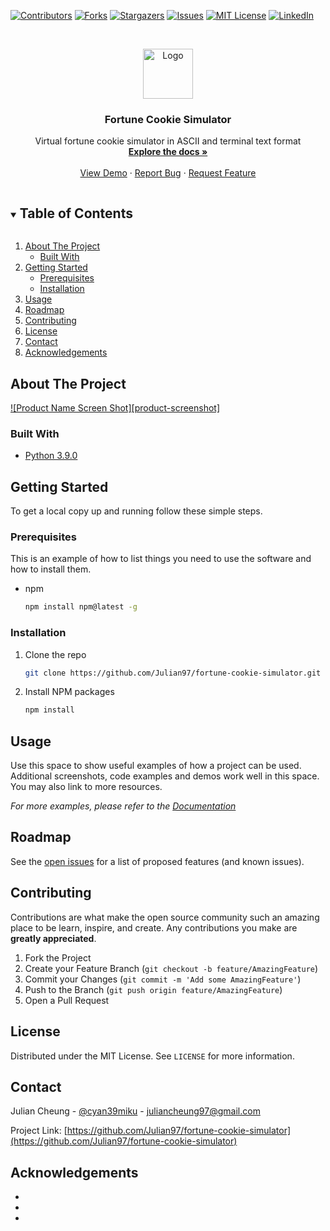 <!--
*** Thanks for checking out the Best-README-Template. If you have a suggestion
*** that would make this better, please fork the repo and create a pull request
*** or simply open an issue with the tag "enhancement".
*** Thanks again! Now go create something AMAZING! :D
***
***
***
*** To avoid retyping too much info. Do a search and replace for the following:
*** github_username, repo_name, twitter_handle, email, project_title, project_description
-->



<!-- PROJECT SHIELDS -->
<!--
*** I'm using markdown "reference style" links for readability.
*** Reference links are enclosed in brackets [ ] instead of parentheses ( ).
*** See the bottom of this document for the declaration of the reference variables
*** for contributors-url, forks-url, etc. This is an optional, concise syntax you may use.
*** https://www.markdownguide.org/basic-syntax/#reference-style-links
-->
[![Contributors][contributors-shield]][contributors-url]
[![Forks][forks-shield]][forks-url]
[![Stargazers][stars-shield]][stars-url]
[![Issues][issues-shield]][issues-url]
[![MIT License][license-shield]][license-url]
[![LinkedIn][linkedin-shield]][linkedin-url]



<!-- PROJECT LOGO -->
<br />
<p align="center">
  <a href="https://github.com/Julian97/fortune-cookie-simulator">
    <img src="images/logo.png" alt="Logo" width="80" height="80">
  </a>

  <h3 align="center">Fortune Cookie Simulator</h3>

  <p align="center">
    Virtual fortune cookie simulator in ASCII and terminal text format
    <br />
    <a href="https://github.com/Julian97/fortune-cookie-simulator"><strong>Explore the docs »</strong></a>
    <br />
    <br />
    <a href="https://github.com/Julian97/fortune-cookie-simulator">View Demo</a>
    ·
    <a href="https://github.com/Julian97/fortune-cookie-simulator/issues">Report Bug</a>
    ·
    <a href="https://github.com/Julian97/fortune-cookie-simulator/issues">Request Feature</a>
  </p>
</p>



<!-- TABLE OF CONTENTS -->
<details open="open">
  <summary><h2 style="display: inline-block">Table of Contents</h2></summary>
  <ol>
    <li>
      <a href="#about-the-project">About The Project</a>
      <ul>
        <li><a href="#built-with">Built With</a></li>
      </ul>
    </li>
    <li>
      <a href="#getting-started">Getting Started</a>
      <ul>
        <li><a href="#prerequisites">Prerequisites</a></li>
        <li><a href="#installation">Installation</a></li>
      </ul>
    </li>
    <li><a href="#usage">Usage</a></li>
    <li><a href="#roadmap">Roadmap</a></li>
    <li><a href="#contributing">Contributing</a></li>
    <li><a href="#license">License</a></li>
    <li><a href="#contact">Contact</a></li>
    <li><a href="#acknowledgements">Acknowledgements</a></li>
  </ol>
</details>



<!-- ABOUT THE PROJECT -->
## About The Project

[![Product Name Screen Shot][product-screenshot]](https://example.com)


### Built With

* [Python 3.9.0](https://www.python.org/downloads/)



<!-- GETTING STARTED -->
## Getting Started

To get a local copy up and running follow these simple steps.

### Prerequisites

This is an example of how to list things you need to use the software and how to install them.
* npm
  ```sh
  npm install npm@latest -g
  ```

### Installation

1. Clone the repo
   ```sh
   git clone https://github.com/Julian97/fortune-cookie-simulator.git
   ```
2. Install NPM packages
   ```sh
   npm install
   ```



<!-- USAGE EXAMPLES -->
## Usage

Use this space to show useful examples of how a project can be used. Additional screenshots, code examples and demos work well in this space. You may also link to more resources.

_For more examples, please refer to the [Documentation](https://example.com)_



<!-- ROADMAP -->
## Roadmap

See the [open issues](https://github.com/Julian97/fortune-cookie-simulator/issues) for a list of proposed features (and known issues).



<!-- CONTRIBUTING -->
## Contributing

Contributions are what make the open source community such an amazing place to be learn, inspire, and create. Any contributions you make are **greatly appreciated**.

1. Fork the Project
2. Create your Feature Branch (`git checkout -b feature/AmazingFeature`)
3. Commit your Changes (`git commit -m 'Add some AmazingFeature'`)
4. Push to the Branch (`git push origin feature/AmazingFeature`)
5. Open a Pull Request



<!-- LICENSE -->
## License

Distributed under the MIT License. See `LICENSE` for more information.



<!-- CONTACT -->
## Contact

Julian Cheung - [@cyan39miku](https://www.instagram.com/cyan39miku/) - juliancheung97@gmail.com

Project Link: [https://github.com/Julian97/fortune-cookie-simulator](https://github.com/Julian97/fortune-cookie-simulator)



<!-- ACKNOWLEDGEMENTS -->
## Acknowledgements

* []()
* []()
* []()





<!-- MARKDOWN LINKS & IMAGES -->
<!-- https://www.markdownguide.org/basic-syntax/#reference-style-links -->
[contributors-shield]: https://img.shields.io/github/contributors/Julian97/repo.svg?style=for-the-badge
[contributors-url]: https://github.com/Julian97/repo/graphs/contributors
[forks-shield]: https://img.shields.io/github/forks/Julian97/repo.svg?style=for-the-badge
[forks-url]: https://github.com/Julian97/repo/network/members
[stars-shield]: https://img.shields.io/github/stars/Julian97/repo.svg?style=for-the-badge
[stars-url]: https://github.com/Julian97/repo/stargazers
[issues-shield]: https://img.shields.io/github/issues/Julian97/repo.svg?style=for-the-badge
[issues-url]: https://github.com/Julian97/repo/issues
[license-shield]: https://img.shields.io/github/license/Julian97/repo.svg?style=for-the-badge
[license-url]: https://github.com/Julian97/repo/blob/master/LICENSE.txt
[linkedin-shield]: https://img.shields.io/badge/-LinkedIn-black.svg?style=for-the-badge&logo=linkedin&colorB=555
[linkedin-url]: https://linkedin.com/in/Julian97
